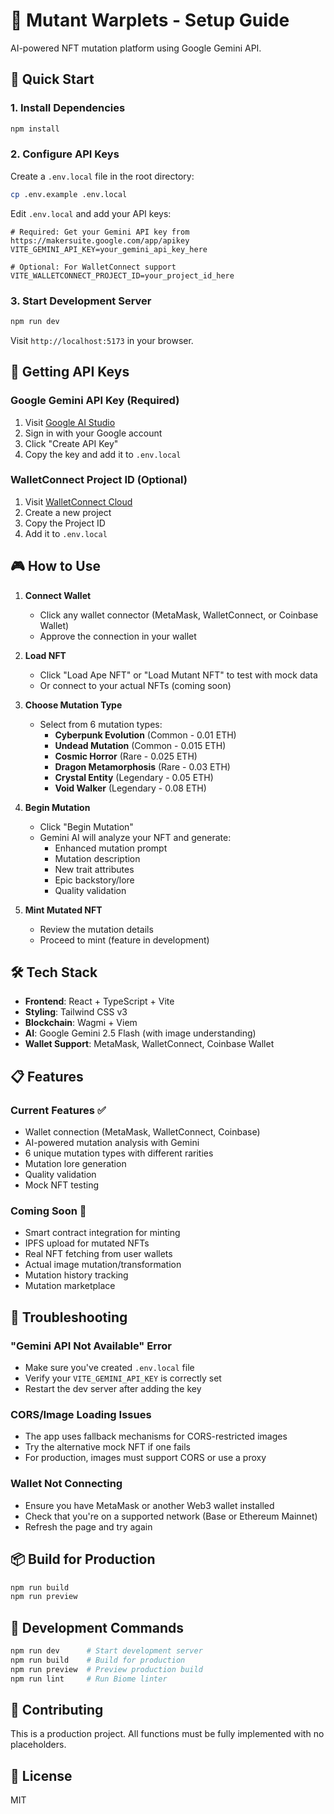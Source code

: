 # 🧬 Mutant Warplets - Setup Guide

AI-powered NFT mutation platform using Google Gemini API.

## 🚀 Quick Start

### 1. Install Dependencies

```bash
npm install
```

### 2. Configure API Keys

Create a `.env.local` file in the root directory:

```bash
cp .env.example .env.local
```

Edit `.env.local` and add your API keys:

```env
# Required: Get your Gemini API key from https://makersuite.google.com/app/apikey
VITE_GEMINI_API_KEY=your_gemini_api_key_here

# Optional: For WalletConnect support
VITE_WALLETCONNECT_PROJECT_ID=your_project_id_here
```

### 3. Start Development Server

```bash
npm run dev
```

Visit `http://localhost:5173` in your browser.

## 🔑 Getting API Keys

### Google Gemini API Key (Required)

1. Visit [Google AI Studio](https://makersuite.google.com/app/apikey)
2. Sign in with your Google account
3. Click "Create API Key"
4. Copy the key and add it to `.env.local`

### WalletConnect Project ID (Optional)

1. Visit [WalletConnect Cloud](https://cloud.walletconnect.com/)
2. Create a new project
3. Copy the Project ID
4. Add it to `.env.local`

## 🎮 How to Use

1. **Connect Wallet**
   - Click any wallet connector (MetaMask, WalletConnect, or Coinbase Wallet)
   - Approve the connection in your wallet

2. **Load NFT**
   - Click "Load Ape NFT" or "Load Mutant NFT" to test with mock data
   - Or connect to your actual NFTs (coming soon)

3. **Choose Mutation Type**
   - Select from 6 mutation types:
     - **Cyberpunk Evolution** (Common - 0.01 ETH)
     - **Undead Mutation** (Common - 0.015 ETH)
     - **Cosmic Horror** (Rare - 0.025 ETH)
     - **Dragon Metamorphosis** (Rare - 0.03 ETH)
     - **Crystal Entity** (Legendary - 0.05 ETH)
     - **Void Walker** (Legendary - 0.08 ETH)

4. **Begin Mutation**
   - Click "Begin Mutation"
   - Gemini AI will analyze your NFT and generate:
     - Enhanced mutation prompt
     - Mutation description
     - New trait attributes
     - Epic backstory/lore
     - Quality validation

5. **Mint Mutated NFT**
   - Review the mutation details
   - Proceed to mint (feature in development)

## 🛠️ Tech Stack

- **Frontend**: React + TypeScript + Vite
- **Styling**: Tailwind CSS v3
- **Blockchain**: Wagmi + Viem
- **AI**: Google Gemini 2.5 Flash (with image understanding)
- **Wallet Support**: MetaMask, WalletConnect, Coinbase Wallet

## 📋 Features

### Current Features ✅

- Wallet connection (MetaMask, WalletConnect, Coinbase)
- AI-powered mutation analysis with Gemini
- 6 unique mutation types with different rarities
- Mutation lore generation
- Quality validation
- Mock NFT testing

### Coming Soon 🚧

- Smart contract integration for minting
- IPFS upload for mutated NFTs
- Real NFT fetching from user wallets
- Actual image mutation/transformation
- Mutation history tracking
- Mutation marketplace

## 🔧 Troubleshooting

### "Gemini API Not Available" Error

- Make sure you've created `.env.local` file
- Verify your `VITE_GEMINI_API_KEY` is correctly set
- Restart the dev server after adding the key

### CORS/Image Loading Issues

- The app uses fallback mechanisms for CORS-restricted images
- Try the alternative mock NFT if one fails
- For production, images must support CORS or use a proxy

### Wallet Not Connecting

- Ensure you have MetaMask or another Web3 wallet installed
- Check that you're on a supported network (Base or Ethereum Mainnet)
- Refresh the page and try again

## 📦 Build for Production

```bash
npm run build
npm run preview
```

## 🧪 Development Commands

```bash
npm run dev      # Start development server
npm run build    # Build for production
npm run preview  # Preview production build
npm run lint     # Run Biome linter
```

## 🤝 Contributing

This is a production project. All functions must be fully implemented with no placeholders.

## 📄 License

MIT
